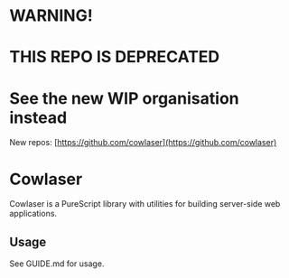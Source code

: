 # WARNING!
# THIS REPO IS DEPRECATED
# See the new WIP organisation instead

New repos: [https://github.com/cowlaser](https://github.com/cowlaser)

# Cowlaser

Cowlaser is a PureScript library with utilities for building server-side web
applications.

## Usage

See GUIDE.md for usage.
